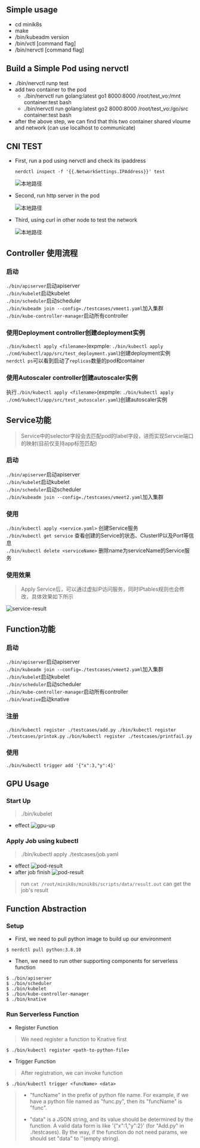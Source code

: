 ## Simple usage

-   cd minik8s
-   make
-   /bin/kubeadm version
-   /bin/vctl [command flag]
-   /bin/nervctl [command flag]

## Build a Simple Pod using nervctl
-   ./bin/nervctl runp test
-   add two container to the pod
    -   ./bin/nervctl run golang:latest go1 8000:8000 /root/test_vo:/mnt container:test bash
    -   ./bin/nervctl run golang:latest go2 8000:8000 /root/test_vo:/go/src container:test bash
-   after the above step, we can find that this two container shared vloume and network (can use localhost to communicate)

## CNI TEST
-   First, run a pod using nervctl and check its ipaddress
    ```
    nerdctl inspect -f '{{.NetworkSettings.IPAddress}}' test
    ```
    ![本地路径](./docs/cni-ip.png "相对路径演示")

-   Second, run http server in the pod

    ![本地路径](./docs/cni-run.png "相对路径演示")

-   Third, using curl in other node to test the network

    ![本地路径](./docs/cni-test.png "相对路径演示")


## Controller 使用流程

### 启动

`./bin/apiserver`启动apiserver  
`./bin/kubelet`启动kubelet  
`./bin/scheduler`启动scheduler  
`./bin/kubeadm join --config=./testcases/vmeet1.yaml`加入集群  
`./bin/kube-controller-manager`启动所有controller  

### 使用Deployment controller创建deployment实例  

`./bin/kubectl apply <filename>`(expmple: `./bin/kubectl apply ./cmd/kubectl/app/src/test_deployment.yaml`)创建deployment实例  
`nerdctl ps`可以看到启动了`replicas`数量的pod和container  

### 使用Autoscaler controller创建autoscaler实例 

执行`./bin/kubectl apply <filename>`(expmple: `./bin/kubectl apply ./cmd/kubectl/app/src/test_autoscaler.yaml`)创建autoscaler实例  


## Service功能

> Service中的selector字段会去匹配pod的label字段，进而实现Servcie端口的映射(目前仅支持app标签匹配)

### 启动
`./bin/apiserver`启动apiserver  
`./bin/kubelet`启动kubelet  
`./bin/scheduler`启动scheduler  
`./bin/kubeadm join --config=./testcases/vmeet2.yaml`加入集群  

### 使用

`./bin/kubectl apply <service.yaml>` 创建Service服务  
`./bin/kubectl get service` 查看创建的Service的状态、ClusterIP以及Port等信息  
`./bin/kubectl delete <serviceName>` 删除name为serviceName的Service服务  

### 使用效果
> Apply Service后，可以通过虚拟IP访问服务，同时IPtables规则也会修改，具体效果如下所示

![service-result](./docs/img/service-result.png)


## Function功能

### 启动
`./bin/apiserver`启动apiserver  
`./bin/kubeadm join --config=./testcases/vmeet2.yaml`加入集群  
`./bin/kubelet`启动kubelet  
`./bin/scheduler`启动scheduler  
`./bin/kube-controller-manager`启动所有controller  
`./bin/knative`启动knative

### 注册
`./bin/kubectl register ./testcases/add.py`
`./bin/kubectl register ./testcases/printok.py`
`./bin/kubectl register ./testcases/printfail.py`

### 使用
`./bin/kubectl trigger add '{"x":3,"y":4}'`


## GPU Usage
### Start Up
> ./bin/kubelet
-   effect
![gpu-up](./docs/img/GPU-up.png)
### Apply Job using kubectl
> ./bin/kubectl apply ./testcases/job.yaml
-   effect
![pod-result](./docs/img/pod-run1.png)
-   after job finish
![pod-result](./docs/img/pod-run2.png)
> run `cat /root/minik8s/minik8s/scripts/data/result.out` can get the job's result

## Function Abstraction
### Setup
- First, we need to pull python image to build up our environment
```
$ nerdctl pull python:3.8.10
```

- Then, we need to run other supporting components for serverless function
```
$ ./bin/apiserver
$ ./bin/scheduler
$ ./bin/kubelet
$ ./bin/kube-controller-manager
$ ./bin/knative
```

### Run Serverless Function
- Register Function
> We need register a function to Knative first
```
$ ./bin/kubectl register <path-to-python-file>
```

- Trigger Function
> After registration, we can invoke function 

```
$ ./bin/kubectl trigger <funcName> <data>
```
> - "funcName" in the prefix of python file name. For example, if we have a python file named as "func.py", then its "funcName" is "func".
> 
> - "data" is a JSON string, and its value should be determined by the function. A valid data form is like '{"x":1,"y":2}' (for "Add.py" in ./testcases). By the way, if the function do not need params, we should set "data" to ''(empty string).